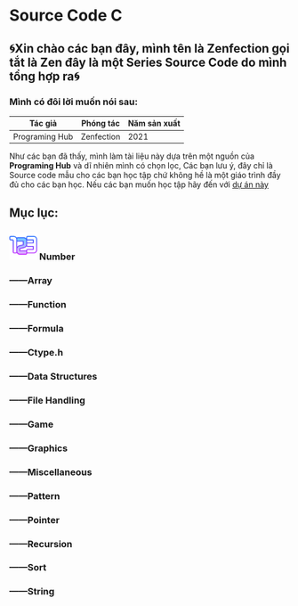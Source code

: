 # Source Code C

## 🌀Xin chào các bạn đây, mình tên là Zenfection gọi tắt là Zen đây là một Series Source Code do mình tổng hợp ra🌀

### Mình có đôi lời muốn nói sau:

| Tác giả        | Phóng tác  | Năm sản xuất |
| -------------- | ---------- | ------------ |
| Programing Hub | Zenfection | 2021         |

Như các bạn đã thấy, mình làm tài liệu này dựa trên một nguồn của **Programing Hub** và dĩ nhiên mình có chọn lọc, Các bạn lưu ý, đây chỉ là Source code mẫu cho các bạn học tập chứ không hề là một giáo trình đầy đủ cho các bạn học. Nếu các bạn muốn học tập hãy đến với [dự án này](https://bitly.com/zencourse)

## **Mục lục:**

### <img title="" src="https://raw.githubusercontent.com/Zenfection/Image/master/2020/08/23-20-13-21-icons8_numbers_64px_1.png" alt="icons8_numbers_64px_1.png" width="50"> Number

### ——Array

### ——Function

### ——Formula

### ——Ctype.h

### ——Data Structures

### ——File Handling

### ——Game

### ——Graphics

### ——Miscellaneous

### ——Pattern

### ——Pointer

### ——Recursion

### ——Sort

### ——String
